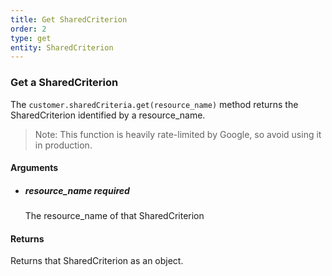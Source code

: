 ```yaml
---
title: Get SharedCriterion 
order: 2
type: get
entity: SharedCriterion 
---
```


### Get a SharedCriterion 

The `customer.sharedCriteria.get(resource_name)` method returns the SharedCriterion identified by a resource_name. 

> Note: This function is heavily rate-limited by Google, so avoid using it in production.


#### Arguments

- ##### resource_name *required*
    The resource_name of that SharedCriterion


#### Returns

Returns that SharedCriterion as an object.
